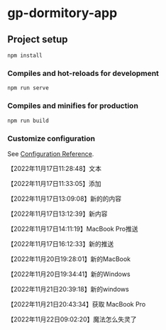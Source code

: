 # gp-dormitory-app

## Project setup
```
npm install
```

### Compiles and hot-reloads for development
```
npm run serve
```

### Compiles and minifies for production
```
npm run build
```

### Customize configuration
See [Configuration Reference](https://cli.vuejs.org/config/).



【2022年11月17日11:28:48】文本

【2022年11月17日11:33:05】添加

【2022年11月17日13:09:08】新的的内容

【2022年11月17日13:12:39】新内容

【2022年11月17日14:11:19】MacBook Pro推送

【2022年11月17日16:12:33】新的推送

【2022年11月20日19:28:01】新的MacBook

【2022年11月20日19:34:41】新的Windows

【2022年11月21日20:39:18】新的windows

【2022年11月21日20:43:34】获取 MacBook Pro

【2022年11月22日09:02:20】魔法怎么失灵了
